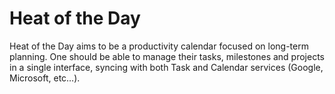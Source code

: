 # **Heat of the Day**

Heat of the Day aims to be a productivity calendar focused on long-term planning. One should be able to manage their tasks, milestones and projects in a single interface, syncing with both Task and Calendar services (Google, Microsoft, etc…).
